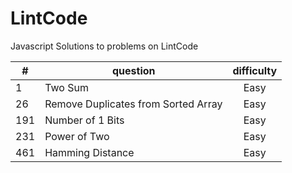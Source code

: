 # LintCode
Javascript Solutions to problems on LintCode

| #        | question                                 |  difficulty  |
| -------- |      ----------------------------        | :---------:  |
| 1        | Two Sum                                  | Easy         |
| 26       | Remove Duplicates from Sorted Array      | Easy         |
| 191      | Number of 1 Bits                         | Easy         |
| 231      | Power of Two                             | Easy         |
| 461      | Hamming Distance                         | Easy         |
